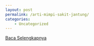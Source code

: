 ```yaml
---
layout: post
permalink: /arti-mimpi-sakit-jantung/
categories:
    - Uncategorized
---
```


[Baca Selengkapnya](/04)